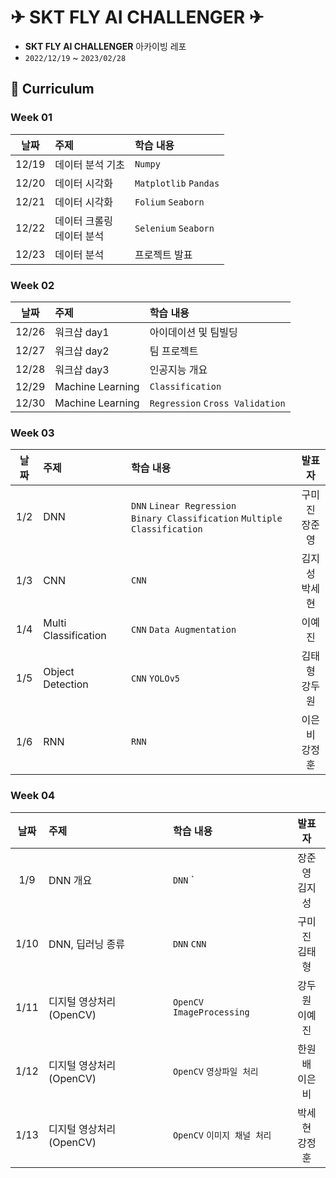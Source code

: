 
# ✈ SKT FLY AI CHALLENGER ✈
- **SKT FLY AI CHALLENGER** 아카이빙 레포
- `2022/12/19` ~ `2023/02/28`

## 🚀 Curriculum
### Week 01
| 날짜 | 주제 | 학습 내용 |
| :---: | :--- | :--- |
| 12/19 | 데이터 분석 기초 | `Numpy` |
| 12/20 | 데이터 시각화 | `Matplotlib` `Pandas` |
| 12/21 | 데이터 시각화 | `Folium` `Seaborn` |
| 12/22 | 데이터 크롤링 <br> 데이터 분석 | `Selenium` `Seaborn` |
| 12/23 | 데이터 분석 | 프로젝트 발표 |

### Week 02
| 날짜 | 주제 | 학습 내용 |
| :---: | :--- | :--- |
| 12/26 | 워크샵 day1 | 아이데이션 및 팀빌딩 |
| 12/27 | 워크샵 day2 | 팀 프로젝트 |
| 12/28 | 워크샵 day3 | 인공지능 개요 |  |  |
| 12/29 | Machine Learning | `Classification` |
| 12/30 | Machine Learning | `Regression` `Cross Validation` |

### Week 03
| 날짜 | 주제 | 학습 내용 | 발표자 |
| :---: | :--- | :--- | :---: |
| 1/2 | DNN | `DNN` `Linear Regression` <br> `Binary Classification` `Multiple Classification` | 구미진<br>장준영 | 
| 1/3 | CNN | `CNN` | 김지성<br>박세현 |
| 1/4 | Multi Classification | `CNN` `Data Augmentation` | 이예진 | 
| 1/5 | Object Detection | `CNN` `YOLOv5`            | 김태형<br>강두원 |
| 1/6 | RNN | `RNN` | 이은비<br>강정훈 |

### Week 04
| 날짜 | 주제 | 학습 내용 | 발표자 |
| :---: | :--- | :--- | :---: |
| 1/9 | DNN 개요 | `DNN` ` | 장준영<br>김지성 | 
| 1/10 | DNN, 딥러닝 종류 | `DNN` `CNN` | 구미진<br>김태형 | 
| 1/11 | 디지털 영상처리(OpenCV) | `OpenCV` `ImageProcessing` | 강두원<br>이예진 | 
| 1/12 | 디지털 영상처리(OpenCV) | `OpenCV` `영상파일 처리` | 한원배<br>이은비 | 
| 1/13 | 디지털 영상처리(OpenCV) | `OpenCV` `이미지 채널 처리` | 박세현<br>강정훈 | 
